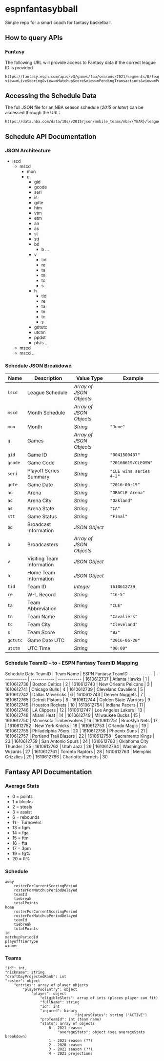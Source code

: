 # espnfantasybball

Simple repo for a smart coach for fantasy basketball.

## How to query APIs
### Fantasy
The following URL will provide access to Fantasy data if the correct league ID is provided
```
https://fantasy.espn.com/apis/v3/games/fba/seasons/2021/segments/0/leagues/68361879?view=mLiveScoring&view=mMatchupScore&view=mPendingTransactions&view=mPositionalRatings&view=mRoster&view=mSettings&view=mTeam&view=modular&view=mNav
```
## Accessing the Schedule Data
The full JSON file for an NBA season schedule (_2015 or later_) can be accessed through the URL:
```
https://data.nba.com/data/10s/v2015/json/mobile_teams/nba/{YEAR}/league/00_full_schedule.json
```

## Schedule API Documentation
### JSON Architecture
+ lscd
    + mscd
        + mon
        + g
            - gid
            - gcode
            - seri
            - is
            - gdte
            - htm
            - vtm
            - etm
            - an
            - as
            - st
            - stt
            + bd
                + b ...
            + v
                - tid
                - re
                - ta
                - tn
                - tc
                - s
            + h
                - tid
                - re
                - ta
                - tn
                - tc
                - s
            - gdtutc
            - utctm
            - ppdst
            + ptsls ...
    + mscd 
    + mscd
    ...
               

### Schedule JSON Breakdown

Name | Description | Value Type | Example
------------ | ------------ | ------------ | ------------ 
| `lscd` | League Schedule | _Array of JSON Objects_ | 
| `mscd` | Month Schedule | _Array of JSON Objects_ |
| `mon` | Month | _String_ | `"June"`
| `g` | Games | _Array of JSON Objects_ |
| `gid` | Game ID | _String_ | `"0041500407"`
| `gcode` | Game Code | _String_ | `"20160619/CLEGSW"`
| `seri` | Playoff Series Summary | _String_ | `"CLE wins series 4-3"`
| `gdte` | Game Date | _String_ | `"2016-06-19"`
| `an` | Arena | _String_ | `"ORACLE Arena"`
| `ac` | Arena City | _String_ | `"Oakland"`
| `as` | Arena State | _String_ | `"CA"`
| `stt` | Game Status | _String_ | `"Final"`
| `bd` | Broadcast Information | _JSON Object_ |
| `b` | Broadcasters | _Array of JSON Objects_ |
| `v` | Visiting Team Information | _JSON Object_ |
| `h` | Home Team Information | _JSON Object_ | 
| `tid` | Team ID | _Integer_ | `1610612739`
| `re` | W-L Record | _String_ | `"16-5"`
| `ta` | Team Abbreviation | _String_ | `"CLE"`
| `tn` | Team Name | _String_ | `"Cavaliers"`
| `tc` | Team City | _String_ | `"Cleveland"`
| `s` | Team Score | _String_ | `"93"`
| `gdtutc` | Game Date UTC | _String_ | `"2016-06-20"`
| `utctm` | UTC Time | _String_ | `"00:00"`

### Schedule TeamID - to - ESPN Fantasy TeamID Mapping

 Schedule Data TeamID | Team Name | ESPN Fantasy TeamID 
 ------------ | ------------ | ------------ | ------------
| 1610612737	| Atlanta Hawks	         | 1
| 1610612738	| Boston Celtics	     | 2
| 1610612740	| New Orleans Pelicans	 | 3
| 1610612741	| Chicago Bulls	         | 4
| 1610612739	| Cleveland Cavaliers	 | 5
| 1610612742	| Dallas Mavericks   	 | 6
| 1610612743	| Denver Nuggets    	 | 7
| 1610612765	| Detroit Pistons	     | 8
| 1610612744	| Golden State Warriors	 | 9
| 1610612745	| Houston Rockets	     | 10
| 1610612754	| Indiana Pacers	     | 11
| 1610612746	| LA Clippers	         | 12
| 1610612747	| Los Angeles Lakers	 | 13
| 1610612748	| Miami Heat	         | 14
| 1610612749	| Milwaukee Bucks	     | 15
| 1610612750	| Minnesota Timberwolves | 16
| 1610612751	| Brooklyn Nets	         | 17
| 1610612752	| New York Knicks	     | 18
| 1610612753	| Orlando Magic	         | 19
| 1610612755	| Philadelphia 76ers	 | 20
| 1610612756	| Phoenix Suns	         | 21
| 1610612757	| Portland Trail Blazers | 22
| 1610612758	| Sacramento Kings	     | 23
| 1610612759	| San Antonio Spurs	     | 24
| 1610612760	| Oklahoma City Thunder	 | 25
| 1610612762	| Utah Jazz	             | 26
| 1610612764	| Washington Wizards	 | 27
| 1610612761	| Toronto Raptors	     | 28
| 1610612763	| Memphis Grizzlies	     | 29
| 1610612766	| Charlotte Hornets	     | 30


## Fantasy API Documentation
### Average Stats
* 0 = points
* 1 = blocks
* 2 = steals
* 3 = assist
* 6 = rebounds
* 11 = Turnovers
* 13 = fgm
* 14 = fga
* 15 = ftm
* 16 = fta
* 17 = 3pm
* 19 = fg%
* 20 = ft%

### Schedule
	away
		rosterForCurrentScoringPeriod
		rosterForMatchupPeriodDelayed
		teamId
		tiebreak
		totalPoints
	home
		rosterForCurrentScoringPeriod 
		rosterForMatchupPeriodDelayed
		teamId
		tiebreak
		totalPoints
	id
	matchupPeriodId
	playoffTierType
	winner

### Teams
	"id": int,
	"nickname": string
	"draftDayProjectedRank": int
	"roster": object
		"entries": array of player objects
			"playerPoolEntry": object
				"player": object
					"eligibleSlots": array of ints (places player can fit)
					"fullName": string
					"id": int
					"injured": binary
                                	"injuryStatus": string ("ACTIVE")
					"proTeamId": int (team name)
					"stats": array of objects
						0 - 2021 season
							"averageStats": object (see averageStats breakdown)
						1 - 2021 season (??)
						2 - 2020 season
						3 - 2021 season (??)
						4 - 2021 projections					
			
			

